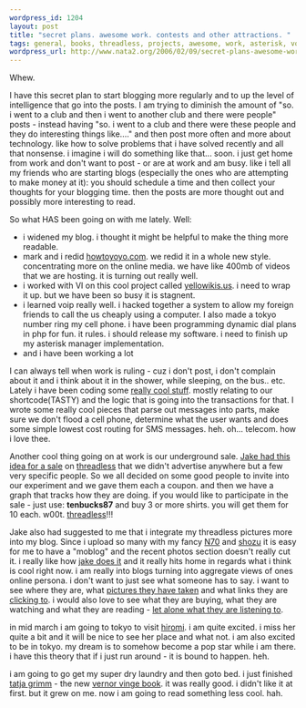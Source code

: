 ```yaml
--- 
wordpress_id: 1204
layout: post
title: "secret plans. awesome work. contests and other attractions. "
tags: general, books, threadless, projects, awesome, work, asterisk, voip
wordpress_url: http://www.nata2.org/2006/02/09/secret-plans-awesome-work-contests-and-other-attractions/
---
```

Whew.

I have this secret plan to start blogging more regularly and to up the level of intelligence that go into the posts. I am trying to diminish the amount of "so. i went to a club and then i went to another club and there were people" posts - instead having "so. i went to a club and there were these people and they do interesting things like...." and then post more often and more about technology. like how to solve problems that i have solved recently and all that nonsense. i imagine i will do something like that... soon. i just get home from work and don't want to post - or are at work and am busy. like i tell all my friends who are starting blogs (especially the ones who are attempting to make money at it): you should schedule a time and then collect your thoughts for your blogging time. then the posts are more thought out and possibly more interesting to read.

So what HAS been going on with me lately. Well:
<ul>
	<li>i widened my blog. i thought it might be helpful to make the thing more readable.</li>
	<li>mark and i redid <a href="http://howtoyoyo.com">howtoyoyo.com</a>. we redid it in a whole new style. concentrating more on the online media. we have like 400mb of videos that we are hosting. it is turning out really well.</li>
	<li>i worked with VI on this cool project called <a href="http://www.yellowikis.us">yellowikis.us</a>. i need to wrap it up. but we have been so busy it is stagnent.</li>
	<li>i learned voip really well. i hacked together a system to allow my foreign friends to call the us cheaply using a computer. I also made a tokyo number ring my cell phone. i have been programming dynamic dial plans in php for fun. it rules. i should release my software. i need to finish up my asterisk manager implementation.</li>
	<li>and i have been working a lot</li>
</ul>
I can always tell when work is ruling - cuz i don't post, i don't complain about it and i think about it in the shower, while sleeping, on the bus.. etc. Lately i have been coding some <a href="http://www.extratasty.com/mobile/">really cool stuff</a>. mostly relating to our shortcode(TASTY) and the logic that is going into the transactions for that. I wrote some really cool pieces that parse out messages into parts, make sure we don't flood a cell phone, determine what the user wants and does some simple lowest cost routing for SMS messages. heh. oh... telecom. how i love thee.

Another cool thing going on at work is our underground sale. <a href="http://jakenickell.com/entry/1114">Jake had this idea for a sale</a> on <a href="http://www.threadless.com">threadless</a> that we didn't advertise anywhere but a few very specific people. So we all decided on some good people to invite into our experiment and we gave them each a coupon. and then we have a graph that tracks how they are doing. if you would like to participate in the sale - just use: <strong>tenbucks87</strong> and buy 3 or more shirts. you will get them for 10 each. w00t. <a href="http://www.threadless.com">threadless</a>!!!

Jake also had suggested to me that i integrate my threadless pictures more into my blog. Since i upload so many with my fancy <a href="http://www.google.com/url?sa=t&ct=res&cd=1&url=http%3A//press.nokia.com/PR/200504/991482_5.html&ei=K-jqQ-rZF6KOowKf8o22Bg&sig2=JUjFVQeLE97-jBH9ovMlYw">N70</a> and <a href="http://www.shozu.com">shozu</a> it is easy for me to have a "moblog" and the recent photos section doesn't really cut it. i really like how <a href="http://jakenickell.com">jake does it</a> and it really hits home in regards what i think is cool right now. i am really into blogs turning into aggregate views of ones online persona. i don't want to just see what someone has to say. i want to see where they are, what <a href="http://www.flickr.com">pictures they have taken</a> and what links they are <a href="http://www.del.icio.us">clicking to</a>. i would also love to see what they are buying, what they are watching and what they are reading - <a href="http://www.musicblogger.org">let alone what they are listening to</a>.

in mid march i am going to tokyo to visit <a href="http://www.hirominakazawa.com">hiromi</a>. i am quite excited. i miss her quite a bit and it will be nice to see her place and what not. i am also excited to be in tokyo. my dream is to somehow become a pop star while i am there. i have this theory that if i just run around - it is bound to happen. heh.

i am going to go get my super dry laundry and then goto bed. i just finished <a href="http://destroytechnology.com/dark-1000-0765308851-Tatja_Grimms_World">tatja grimm</a> - the new <a href="http://destroytechnology.com/d3-Vernor_Vinge">vernor vinge book</a>. it was really good. i didn't like it at first. but it grew on me. now i am going to read something less cool. hah.
